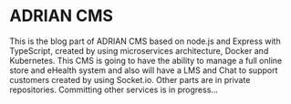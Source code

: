 # ADRIAN CMS
This is the blog part of ADRIAN CMS based on node.js and Express with TypeScript, created by using microservices architecture, Docker and Kubernetes. This CMS is going to have the ability to manage a full online store and eHealth system and also will have a LMS and Chat to support customers created by using Socket.io. Other parts are in private repositories. Committing other services is in progress...
